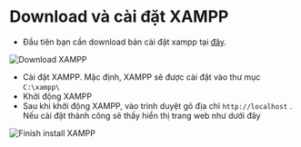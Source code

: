 # Download và cài đặt XAMPP

* Đầu tiên bạn cần download bản cài đặt xampp tại [đây](https://www.apachefriends.org/download.html).

![Download XAMPP](/img/download_xampp.png)

* Cài đặt XAMPP. Mặc định, XAMPP sẽ được cài đặt vào thư mục `C:\xampp\`
* Khởi động XAMPP
* Sau khi khởi động XAMPP, vào trình duyệt gõ địa chỉ `http://localhost` . Nếu cài đặt thành công sẽ thấy hiển thị trang web như dưới đây

![Finish install XAMPP](/img/finish_install_xampp.png)
